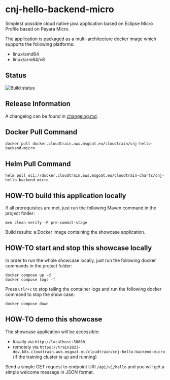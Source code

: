 # cnj-hello-backend-micro

Simplest possible cloud native java application based on Eclipse Micro Profile based on Payara Micro.

The application is packaged as a multi-architecture docker image which supports the following platforms:
* linux/amd64
* linux/arm64/v8

## Status

![Build status](https://codebuild.eu-west-1.amazonaws.com/badges?uuid=eyJlbmNyeXB0ZWREYXRhIjoiRm5CdjBtQ1hiU2xoT1NLNmY4SzMvRXNraXdFSFR4dDgrYkY0WnpjZWRQSGRUMkg1UkUwSVVhdDJ5bWJibGwvRmtnVzFsVU9zVmxYV3NMM1lWNjlPUG5rPSIsIml2UGFyYW1ldGVyU3BlYyI6Ik5rZlZzcHQrNlg5dko2aDUiLCJtYXRlcmlhbFNldFNlcmlhbCI6MX0%3D&branch=main)

## Release Information

A changelog can be found in [changelog.md](changelog.md).

## Docker Pull Command

`docker pull docker.cloudtrain.aws.msgoat.eu/cloudtrain/cnj-hello-backend-micro`

## Helm Pull Command

`helm pull oci://docker.cloudtrain.aws.msgoat.eu/cloudtrain-charts/cnj-hello-backend-micro`

## HOW-TO build this application locally

If all prerequisites are met, just run the following Maven command in the project folder:

```shell 
mvn clean verify -P pre-commit-stage
```

Build results: a Docker image containing the showcase application.

## HOW-TO start and stop this showcase locally

In order to run the whole showcase locally, just run the following docker commands in the project folder:

```shell 
docker compose up -d
docker compose logs -f 
```

Press `Ctlr+c` to stop tailing the container logs and run the following docker command to stop the show case:

```shell 
docker compose down
```

## HOW-TO demo this showcase

The showcase application will be accessible:
* locally via `http://localhost:38080`
* remotely via `https://train2023-dev.k8s.cloudtrain.aws.msgoat.eu/cloudtrain/cnj-hello-backend-micro` (if the training cluster is up and running)

Send a simple GET request to endpoint URI `/api/v1/hello` and you will get a simple welcome message in JSON format.